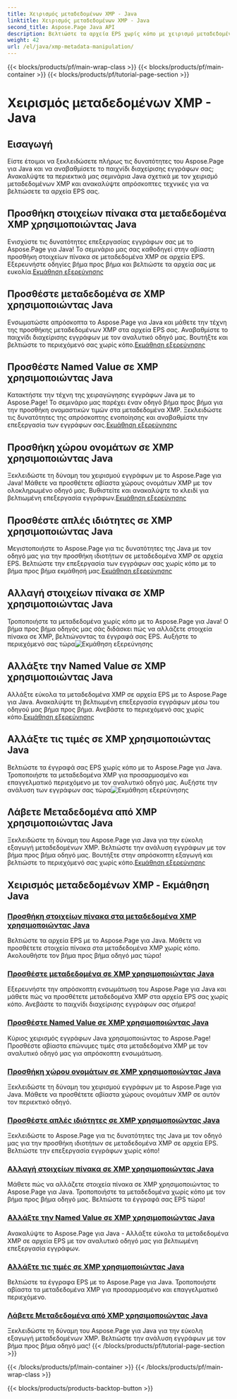 ```yaml
---
title: Χειρισμός μεταδεδομένων XMP - Java
linktitle: Χειρισμός μεταδεδομένων XMP - Java
second_title: Aspose.Page Java API
description: Βελτιώστε τα αρχεία EPS χωρίς κόπο με χειρισμό μεταδεδομένων XMP—από την προσθήκη στοιχείων έως την εξαγωγή. Βελτιώστε τη διαχείριση των εγγράφων σας με τους οδηγούς μας.
weight: 42
url: /el/java/xmp-metadata-manipulation/
---
```


{{< blocks/products/pf/main-wrap-class >}}
{{< blocks/products/pf/main-container >}}
{{< blocks/products/pf/tutorial-page-section >}}

# Χειρισμός μεταδεδομένων XMP - Java


## Εισαγωγή

Είστε έτοιμοι να ξεκλειδώσετε πλήρως τις δυνατότητες του Aspose.Page για Java και να αναβαθμίσετε το παιχνίδι διαχείρισης εγγράφων σας; Ανακαλύψτε τα περιεκτικά μας σεμινάρια Java σχετικά με τον χειρισμό μεταδεδομένων XMP και ανακαλύψτε απρόσκοπτες τεχνικές για να βελτιώσετε τα αρχεία EPS σας.

## Προσθήκη στοιχείων πίνακα στα μεταδεδομένα XMP χρησιμοποιώντας Java

 Ενισχύστε τις δυνατότητες επεξεργασίας εγγράφων σας με το Aspose.Page για Java! Το σεμινάριο μας σας καθοδηγεί στην αβίαστη προσθήκη στοιχείων πίνακα σε μεταδεδομένα XMP σε αρχεία EPS. Εξερευνήστε οδηγίες βήμα προς βήμα και βελτιώστε τα αρχεία σας με ευκολία.[Εκμάθηση εξερεύνησης](./add-array-items/)

## Προσθέστε μεταδεδομένα σε XMP χρησιμοποιώντας Java

 Ενσωματώστε απρόσκοπτα το Aspose.Page για Java και μάθετε την τέχνη της προσθήκης μεταδεδομένων XMP στα αρχεία EPS σας. Αναβαθμίστε το παιχνίδι διαχείρισης εγγράφων με τον αναλυτικό οδηγό μας. Βουτήξτε και βελτιώστε το περιεχόμενό σας χωρίς κόπο.[Εκμάθηση εξερεύνησης](./add-metadata/)

## Προσθέστε Named Value σε XMP χρησιμοποιώντας Java

Κατακτήστε την τέχνη της χειραγώγησης εγγράφων Java με το Aspose.Page! Το σεμινάριο μας παρέχει έναν οδηγό βήμα προς βήμα για την προσθήκη ονομαστικών τιμών στα μεταδεδομένα XMP. Ξεκλειδώστε τις δυνατότητες της απρόσκοπτης ενοποίησης και αναβαθμίστε την επεξεργασία των εγγράφων σας.[Εκμάθηση εξερεύνησης](./add-named-value/)

## Προσθήκη χώρου ονομάτων σε XMP χρησιμοποιώντας Java

 Ξεκλειδώστε τη δύναμη του χειρισμού εγγράφων με το Aspose.Page για Java! Μάθετε να προσθέτετε αβίαστα χώρους ονομάτων XMP με τον ολοκληρωμένο οδηγό μας. Βυθιστείτε και ανακαλύψτε το κλειδί για βελτιωμένη επεξεργασία εγγράφων.[Εκμάθηση εξερεύνησης](./add-namespace/)

## Προσθέστε απλές ιδιότητες σε XMP χρησιμοποιώντας Java

 Μεγιστοποιήστε το Aspose.Page για τις δυνατότητες της Java με τον οδηγό μας για την προσθήκη ιδιοτήτων σε μεταδεδομένα XMP σε αρχεία EPS. Βελτιώστε την επεξεργασία των εγγράφων σας χωρίς κόπο με το βήμα προς βήμα εκμάθησή μας.[Εκμάθηση εξερεύνησης](./add-simple-properties/)

## Αλλαγή στοιχείων πίνακα σε XMP χρησιμοποιώντας Java

 Τροποποιήστε τα μεταδεδομένα χωρίς κόπο με το Aspose.Page για Java! Ο βήμα προς βήμα οδηγός μας σάς διδάσκει πώς να αλλάζετε στοιχεία πίνακα σε XMP, βελτιώνοντας τα έγγραφά σας EPS. Αυξήστε το περιεχόμενό σας τώρα![Εκμάθηση εξερεύνησης](./change-array-items/)

## Αλλάξτε την Named Value σε XMP χρησιμοποιώντας Java

Αλλάξτε εύκολα τα μεταδεδομένα XMP σε αρχεία EPS με το Aspose.Page για Java. Ανακαλύψτε τη βελτιωμένη επεξεργασία εγγράφων μέσω του οδηγού μας βήμα προς βήμα. Ανεβάστε το περιεχόμενό σας χωρίς κόπο.[Εκμάθηση εξερεύνησης](./change-named-value/)

## Αλλάξτε τις τιμές σε XMP χρησιμοποιώντας Java

 Βελτιώστε τα έγγραφά σας EPS χωρίς κόπο με το Aspose.Page για Java. Τροποποιήστε τα μεταδεδομένα XMP για προσαρμοσμένο και επαγγελματικό περιεχόμενο με τον αναλυτικό οδηγό μας. Αυξήστε την ανάλυση των εγγράφων σας τώρα![Εκμάθηση εξερεύνησης](./change-values/)

## Λάβετε Μεταδεδομένα από XMP χρησιμοποιώντας Java

 Ξεκλειδώστε τη δύναμη του Aspose.Page για Java για την εύκολη εξαγωγή μεταδεδομένων XMP. Βελτιώστε την ανάλυση εγγράφων με τον βήμα προς βήμα οδηγό μας. Βουτήξτε στην απρόσκοπτη εξαγωγή και βελτιώστε το περιεχόμενό σας χωρίς κόπο.[Εκμάθηση εξερεύνησης](./get-metadata/)
## Χειρισμός μεταδεδομένων XMP - Εκμάθηση Java
### [Προσθήκη στοιχείων πίνακα στα μεταδεδομένα XMP χρησιμοποιώντας Java](./add-array-items/)
Βελτιώστε τα αρχεία EPS με το Aspose.Page για Java. Μάθετε να προσθέτετε στοιχεία πίνακα στα μεταδεδομένα XMP χωρίς κόπο. Ακολουθήστε τον βήμα προς βήμα οδηγό μας τώρα!
### [Προσθέστε μεταδεδομένα σε XMP χρησιμοποιώντας Java](./add-metadata/)
Εξερευνήστε την απρόσκοπτη ενσωμάτωση του Aspose.Page για Java και μάθετε πώς να προσθέτετε μεταδεδομένα XMP στα αρχεία EPS σας χωρίς κόπο. Ανεβάστε το παιχνίδι διαχείρισης εγγράφων σας σήμερα!
### [Προσθέστε Named Value σε XMP χρησιμοποιώντας Java](./add-named-value/)
Κύριος χειρισμός εγγράφων Java χρησιμοποιώντας το Aspose.Page! Προσθέστε αβίαστα επώνυμες τιμές στα μεταδεδομένα XMP με τον αναλυτικό οδηγό μας για απρόσκοπτη ενσωμάτωση.
### [Προσθήκη χώρου ονομάτων σε XMP χρησιμοποιώντας Java](./add-namespace/)
Ξεκλειδώστε τη δύναμη του χειρισμού εγγράφων με το Aspose.Page για Java. Μάθετε να προσθέτετε αβίαστα χώρους ονομάτων XMP σε αυτόν τον περιεκτικό οδηγό.
### [Προσθέστε απλές ιδιότητες σε XMP χρησιμοποιώντας Java](./add-simple-properties/)
Ξεκλειδώστε το Aspose.Page για τις δυνατότητες της Java με τον οδηγό μας για την προσθήκη ιδιοτήτων σε μεταδεδομένα XMP σε αρχεία EPS. Βελτιώστε την επεξεργασία εγγράφων χωρίς κόπο!
### [Αλλαγή στοιχείων πίνακα σε XMP χρησιμοποιώντας Java](./change-array-items/)
Μάθετε πώς να αλλάζετε στοιχεία πίνακα σε XMP χρησιμοποιώντας το Aspose.Page για Java. Τροποποιήστε τα μεταδεδομένα χωρίς κόπο με τον βήμα προς βήμα οδηγό μας. Βελτιώστε τα έγγραφά σας EPS τώρα!
### [Αλλάξτε την Named Value σε XMP χρησιμοποιώντας Java](./change-named-value/)
Ανακαλύψτε το Aspose.Page για Java - Αλλάξτε εύκολα τα μεταδεδομένα XMP σε αρχεία EPS με τον αναλυτικό οδηγό μας για βελτιωμένη επεξεργασία εγγράφων.
### [Αλλάξτε τις τιμές σε XMP χρησιμοποιώντας Java](./change-values/)
Βελτιώστε τα έγγραφα EPS με το Aspose.Page για Java. Τροποποιήστε αβίαστα τα μεταδεδομένα XMP για προσαρμοσμένο και επαγγελματικό περιεχόμενο.
### [Λάβετε Μεταδεδομένα από XMP χρησιμοποιώντας Java](./get-metadata/)
Ξεκλειδώστε τη δύναμη του Aspose.Page για Java για την εύκολη εξαγωγή μεταδεδομένων XMP. Βελτιώστε την ανάλυση εγγράφων με τον βήμα προς βήμα οδηγό μας!
{{< /blocks/products/pf/tutorial-page-section >}}

{{< /blocks/products/pf/main-container >}}
{{< /blocks/products/pf/main-wrap-class >}}

{{< blocks/products/products-backtop-button >}}
